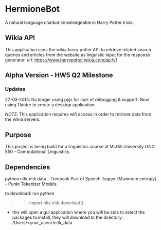 # HermioneBot
A natural language chatbot knowledgeable in Harry Potter trivia. 

## Wikia API
This application uses the wikia harry potter API to retrieve related search queries and articles from the website as linguistic input for the response generator.
url: https://www.harrypotter.wikia.com/api/v1

## Alpha Version - HW5 Q2 Milestone
### Updates
27-03-2015: No longer using pyjs for lack of debugging & support. Now using Tkinter to create a desktop application.

*NOTE*: This application requires wifi access in order to retrieve data from the wikia servers.

## Purpose
This project is being build for a linguistics course at McGill University LING 550 - Computational Linguistics.

## Dependencies
python 
nltk
nltk.data - Treebank Part of Speech Tagger (Maximum entropy) 
	  - Punkt Tokenizer Models

to download: run python
>> import nltk
>> nltk.download()

- this will open a gui application where you will be able to select the packages to install, they will download to the directory: /Users/<your_user>/nltk_data 
